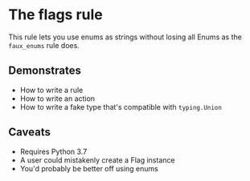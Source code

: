 # The flags rule

This rule lets you use enums as strings without losing all Enums as the `faux_enums` rule does.

## Demonstrates

 * How to write a rule
 * How to write an action
 * How to write a fake type that's compatible with `typing.Union`

## Caveats

 * Requires Python 3.7
 * A user could mistakenly create a Flag instance
 * You'd probably be better off using enums
